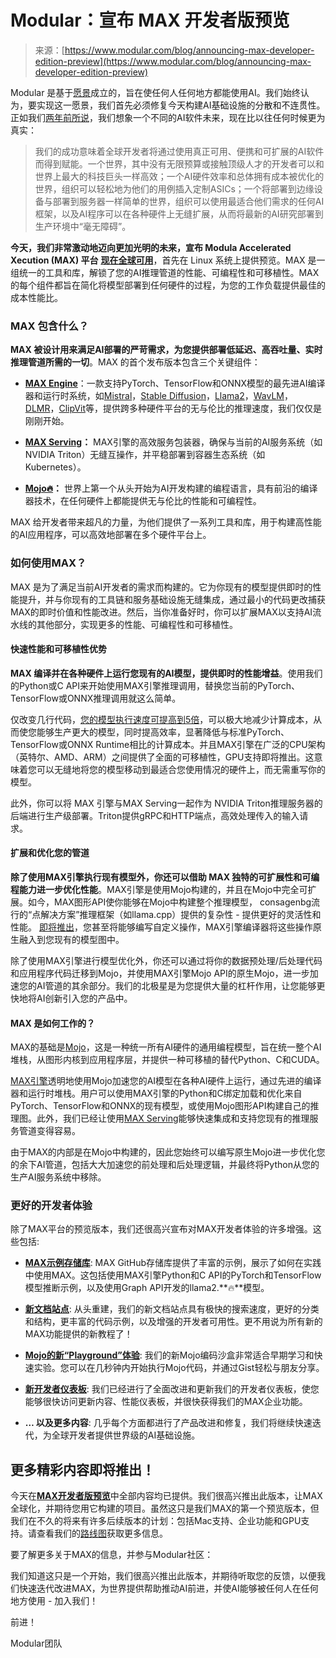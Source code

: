 <!--yml

category: 未分类

date: 2024-05-29 13:28:11

-->

# Modular：宣布 MAX 开发者版预览

> 来源：[https://www.modular.com/blog/announcing-max-developer-edition-preview](https://www.modular.com/blog/announcing-max-developer-edition-preview)

Modular 是基于[愿景](https://www.modular.com/vision)成立的，旨在使任何人任何地方都能使用AI。我们始终认为，要实现这一愿景，我们首先必须修复今天构建AI基础设施的分散和不连贯性。正如我们[两年前所说](https://www.modular.com/blog/the-case-for-a-next-generation-ai-developer-platform)，我们想象一个不同的AI软件未来，现在比以往任何时候更为真实：

> 我们的成功意味着全球开发者将通过使用真正可用、便携和可扩展的AI软件而得到赋能。一个世界，其中没有无限预算或接触顶级人才的开发者可以和世界上最大的科技巨头一样高效；一个AI硬件效率和总体拥有成本被优化的世界，组织可以轻松地为他们的用例插入定制ASICs；一个将部署到边缘设备与部署到服务器一样简单的世界，组织可以使用最适合他们需求的任何AI框架，以及AI程序可以在各种硬件上无缝扩展，从而将最新的AI研究部署到生产环境中“毫无障碍”。

**今天，我们非常激动地迈向更加光明的未来，宣布 Modula Accelerated Xecution (MAX) 平台** [**现在全球可用**](https://www.modular.com/max)，首先在 Linux 系统上提供预览。MAX 是一组统一的工具和库，解锁了您的AI推理管道的性能、可编程性和可移植性。MAX 的每个组件都旨在简化将模型部署到任何硬件的过程，为您的工作负载提供最佳的成本性能比。

### **MAX 包含什么？**

**MAX 被设计用来满足AI部署的严苛需求，为您提供部署低延迟、高吞吐量、实时推理管道所需的一切**。MAX 的首个发布版本包含三个关键组件：

+   [**MAX Engine**](https://www.modular.com/max/engine)：一款支持PyTorch、TensorFlow和ONNX模型的最先进AI编译器和运行时系统，如[Mistral](https://performance.modular.com/?task=language&model=mistral-7b-v0.1&instance=c7g.16xlarge&framework=stock-pytorch&view=chart)，[Stable Diffusion](https://performance.modular.com/?task=computer_vision&model=stable-diffusion-v1.5-unet&instance=c5.9xlarge&framework=stock-pytorch&view=chart)，[Llama2](https://performance.modular.com/?task=language&model=llama2-7B-MS-context-encoding&instance=c6a.16xlarge&framework=stock-pytorch&view=chart)，[WavLM](https://performance.modular.com/?task=language&model=wavlm-large&instance=c6i.4xlarge&framework=stock-pytorch&view=chart)，[DLMR](https://performance.modular.com/?task=recommenders&model=dlrm-rm2&instance=c5a.8xlarge&framework=stock-pytorch&view=chart)，[ClipVit](https://performance.modular.com/?task=computer_vision&model=clip-vit-large-patch14&instance=c6i.4xlarge&framework=stock-pytorch&view=chart)等，提供跨多种硬件平台的无与伦比的推理速度，我们仅仅是刚刚开始。

+   [**MAX Serving**](https://www.modular.com/max/serving)**：** MAX引擎的高效服务包装器，确保与当前的AI服务系统（如NVIDIA Triton）无缝互操作，并平稳部署到容器生态系统（如Kubernetes）。

+   [**Mojo🔥**](https://www.modular.com/max/mojo)**：** 世界上第一个从头开始为AI开发构建的编程语言，具有前沿的编译器技术，在任何硬件上都能提供无与伦比的性能和可编程性。

MAX 给开发者带来超凡的力量，为他们提供了一系列工具和库，用于构建高性能的AI应用程序，可以高效地部署在多个硬件平台上。

### **如何使用MAX？**

MAX 是为了满足当前AI开发者的需求而构建的。它为你现有的模型提供即时的性能提升，并与你现有的工具链和服务基础设施无缝集成，通过最小的代码更改捕获MAX的即时价值和性能改进。然后，当你准备好时，你可以扩展MAX以支持AI流水线的其他部分，实现更多的性能、可编程性和可移植性。

#### **快速性能和可移植性优势**

**MAX 编译并在各种硬件上运行您现有的AI模型，提供即时的性能增益**。使用我们的Python或C API来开始使用MAX引擎推理调用，替换您当前的PyTorch、TensorFlow或ONNX推理调用就这么简单。

仅改变几行代码，[您的模型执行速度可提高到5倍](https://performance.modular.com/?task=recommenders&model=dlrm-rm1-multihot&instance=c7g.4xlarge&framework=stock-pytorch&view=chart)，可以极大地减少计算成本，从而使您能够生产更大的模型，同时提高效率，显著降低与标准PyTorch、TensorFlow或ONNX Runtime相比的计算成本。并且MAX引擎在广泛的CPU架构（英特尔、AMD、ARM）之间提供了全面的可移植性，GPU支持即将推出。这意味着您可以无缝地将您的模型移动到最适合您使用情况的硬件上，而无需重写你的模型。

此外，你可以将 MAX 引擎与MAX Serving一起作为 NVIDIA Triton推理服务器的后端进行生产级部署。Triton提供gRPC和HTTP端点，高效处理传入的输入请求。

#### **扩展和优化您的管道**

**除了使用MAX引擎执行现有模型外，你还可以借助 MAX 独特的可扩展性和可编程能力进一步优化性能**。MAX引擎是使用Mojo构建的，并且在Mojo中完全可扩展。如今，MAX图形API使你能够在Mojo中构建整个推理模型， consagenbg流行的“点解决方案”推理框架（如llama.cpp）提供的复杂性 - 提供更好的灵活性和性能。 [即将推出](https://docs.modular.com/max/roadmap)，您甚至将能够编写自定义操作，MAX引擎编译器将这些操作原生融入到您现有的模型图中。

除了使用MAX引擎进行模型优化外，你还可以通过将你的数据预处理/后处理代码和应用程序代码迁移到Mojo，并使用MAX引擎Mojo API的原生Mojo，进一步加速您的AI管道的其余部分。我们的北极星是为您提供大量的杠杆作用，让您能够更快地将AI创新引入您的产品中。

#### **MAX 是如何工作的？**

MAX的基础是[Mojo](https://www.modular.com/max/mojo)，这是一种统一所有AI硬件的通用编程模型，旨在统一整个AI堆栈，从图形内核到应用程序层，并提供一种可移植的替代Python、C和CUDA。

[MAX引擎](https://www.modular.com/max/engine)透明地使用Mojo加速您的AI模型在各种AI硬件上运行，通过先进的编译器和运行时堆栈。用户可以使用MAX引擎的Python和C绑定加载和优化来自PyTorch、TensorFlow和ONNX的现有模型，或使用Mojo图形API构建自己的推理图。此外，我们已经让使用[MAX Serving](https://www.modular.com/max/serving)能够快速集成和支持您现有的推理服务管道变得容易。

由于MAX的内部是在Mojo中构建的，因此您始终可以编写原生Mojo进一步优化您的余下AI管道，包括大大加速您的前处理和后处理逻辑，并最终将Python从您的生产AI服务系统中移除。

### **更好的开发者体验**

除了MAX平台的预览版本，我们还很高兴宣布对MAX开发者体验的许多增强。这些包括:

+   [**MAX示例存储库**](https://github.com/modularml/max/tree/main/examples): MAX GitHub存储库提供了丰富的示例，展示了如何在实践中使用MAX。这包括使用MAX引擎Python和C API的PyTorch和TensorFlow模型推断示例，以及使用Graph API开发的llama2.**🔥**模型。

+   [**新文档站点**](https://docs.modular.com/): 从头重建，我们的新文档站点具有极快的搜索速度，更好的分类和结构，更丰富的代码示例，以及增强的开发者可用性。更不用说为所有新的MAX功能提供的新教程了！

+   [**Mojo的新“Playground”体验**](https://docs.modular.com/mojo/playground): 我们的新Mojo编码沙盒非常适合早期学习和快速实验。您可以在几秒钟内开始执行Mojo代码，并通过Gist轻松与朋友分享。

+   [**新开发者仪表板**](https://developer.modular.com/dashboard): 我们已经进行了全面改进和更新我们的开发者仪表板，使您能够很快访问更新内容、性能仪表板，并很快获得我们的MAX企业功能。

+   **… 以及更多内容**: 几乎每个方面都进行了产品改进和修复，我们将继续快速迭代，为全球开发者提供世界级的AI基础设施。

## **更多精彩内容即将推出！**

今天在[**MAX开发者版预览**](https://www.modular.com/max)中全部内容均已提供。我们很高兴推出此版本，让MAX全球化，并期待您用它构建的项目。虽然这只是我们MAX的第一个预览版本，但我们在不久的将来有许多后续版本的计划：包括Mac支持、企业功能和GPU支持。请查看我们的[路线图](https://docs.modular.com/max/roadmap)获取更多信息。

要了解更多关于MAX的信息，并参与Modular社区：

我们知道这只是一个开始，我们很高兴推出此版本，并期待听取您的反馈，以便我们快速迭代改进MAX，为世界提供帮助推动AI前进，并使AI能够被任何人在任何地方使用 - 加入我们！

前进！

Modular团队
